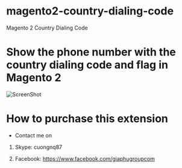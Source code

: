 # magento2-country-dialing-code
Magento 2 Country Dialing Code

# Show the phone number with the country dialing code and flag in Magento 2

![ScreenShot](https://github.com/php-cuong/magento2-country-dialing-code/blob/main/Snapshots/country-dialing-code.gif)

# How to purchase this extension
- Contact me on

1. Skype: cuongnq87

2. Facebook: https://www.facebook.com/giaphugroupcom
